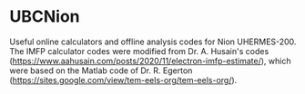 # UBCNion
Useful online calculators and offline analysis codes for Nion UHERMES-200.
The IMFP calculator codes were modified from Dr. A. Husain's codes (https://www.aahusain.com/posts/2020/11/electron-imfp-estimate/), which were based on the Matlab code of Dr. R. Egerton (https://sites.google.com/view/tem-eels-org/tem-eels-org/).
